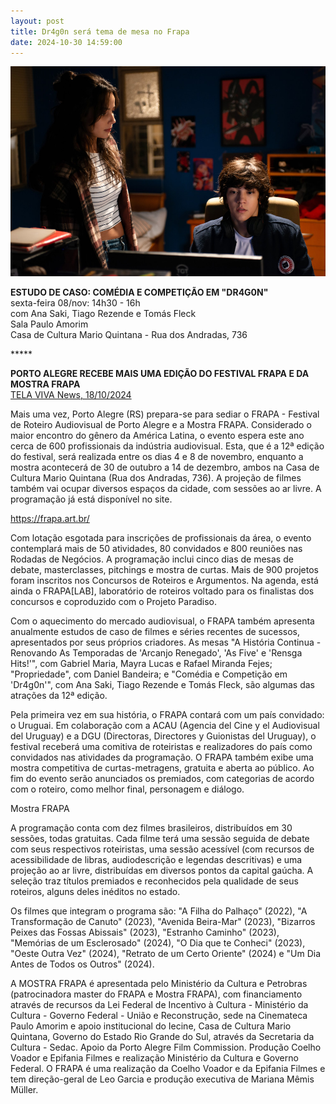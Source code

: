 ```yaml
---
layout: post
title: Dr4g0n será tema de mesa no Frapa
date: 2024-10-30 14:59:00
---
```

![](/uploads/dragon01.jpg)

**ESTUDO DE CASO: COMÉDIA E COMPETIÇÃO EM "DR4G0N"**\
sexta-feira 08/nov: 14h30 - 16h\
com Ana Saki, Tiago Rezende e Tomás Fleck\
Sala Paulo Amorim\
Casa de Cultura Mario Quintana - Rua dos Andradas, 736

\*\*\*\**

**PORTO ALEGRE RECEBE MAIS UMA EDIÇÃO DO FESTIVAL FRAPA E DA MOSTRA FRAPA**\
[TELA VIVA News, 18/10/2024](https://telaviva.com.br/17/10/2024/porto-alegre-recebe-mais-uma-edicao-do-festival-frapa-e-da-mostra-frapa/)

Mais uma vez, Porto Alegre (RS) prepara-se para sediar o FRAPA - Festival de Roteiro Audiovisual de Porto Alegre e a Mostra FRAPA. Considerado o maior encontro do gênero da América Latina, o evento espera este ano cerca de 600 profissionais da indústria audiovisual. Esta, que é a 12ª edição do festival, será realizada entre os dias 4 e 8 de novembro, enquanto a mostra acontecerá de 30 de outubro a 14 de dezembro, ambos na Casa de Cultura Mario Quintana (Rua dos Andradas, 736). A projeção de filmes também vai ocupar diversos espaços da cidade, com sessões ao ar livre. A programação já está disponível no site.

<https://frapa.art.br/>

Com lotação esgotada para inscrições de profissionais da área, o evento contemplará mais de 50 atividades, 80 convidados e 800 reuniões nas Rodadas de Negócios. A programação inclui cinco dias de mesas de debate, masterclasses, pitchings e mostra de curtas. Mais de 900 projetos foram inscritos nos Concursos de Roteiros e Argumentos. Na agenda, está ainda o FRAPA\[LAB], laboratório de roteiros voltado para os finalistas dos concursos e coproduzido com o Projeto Paradiso.

Com o aquecimento do mercado audiovisual, o FRAPA também apresenta anualmente estudos de caso de filmes e séries recentes de sucessos, apresentados por seus próprios criadores. As mesas "A História Continua - Renovando As Temporadas de 'Arcanjo Renegado', 'As Five' e 'Rensga Hits!'", com Gabriel Maria, Mayra Lucas e Rafael Miranda Fejes; "Propriedade", com Daniel Bandeira; e "Comédia e Competição em 'Dr4g0n'", com Ana Saki, Tiago Rezende e Tomás Fleck, são algumas das atrações da 12ª edição.

Pela primeira vez em sua história, o FRAPA contará com um país convidado: o Uruguai. Em colaboração com a ACAU (Agencia del Cine y el Audiovisual del Uruguay) e a DGU (Directoras, Directores y Guionistas del Uruguay), o festival receberá uma comitiva de roteiristas e realizadores do país como convidados nas atividades da programação. O FRAPA também exibe uma mostra competitiva de curtas-metragens, gratuita e aberta ao público. Ao fim do evento serão anunciados os premiados, com categorias de acordo com o roteiro, como melhor final, personagem e diálogo.

Mostra FRAPA

A programação conta com dez filmes brasileiros, distribuídos em 30 sessões, todas gratuitas. Cada filme terá uma sessão seguida de debate com seus respectivos roteiristas, uma sessão acessível (com recursos de acessibilidade de libras, audiodescrição e legendas descritivas) e uma projeção ao ar livre, distribuídas em diversos pontos da capital gaúcha. A seleção traz títulos premiados e reconhecidos pela qualidade de seus roteiros, alguns deles inéditos no estado.

Os filmes que integram o programa são: "A Filha do Palhaço" (2022), "A Transformação de Canuto" (2023), "Avenida Beira-Mar" (2023), "Bizarros Peixes das Fossas Abissais" (2023), "Estranho Caminho" (2023), "Memórias de um Esclerosado" (2024), "O Dia que te Conheci" (2023), "Oeste Outra Vez" (2024), "Retrato de um Certo Oriente" (2024) e "Um Dia Antes de Todos os Outros" (2024).

A MOSTRA FRAPA é apresentada pelo Ministério da Cultura e Petrobras (patrocinadora master do FRAPA e Mostra FRAPA), com financiamento através de recursos da Lei Federal de Incentivo à Cultura - Ministério da Cultura - Governo Federal - União e Reconstrução, sede na Cinemateca Paulo Amorim e apoio institucional do Iecine, Casa de Cultura Mario Quintana, Governo do Estado Rio Grande do Sul, através da Secretaria da Cultura - Sedac. Apoio da Porto Alegre Film Commission. Produção Coelho Voador e Epifania Filmes e realização Ministério da Cultura e Governo Federal. O FRAPA é uma realização da Coelho Voador e da Epifania Filmes e tem direção-geral de Leo Garcia e produção executiva de Mariana Mêmis Müller.
